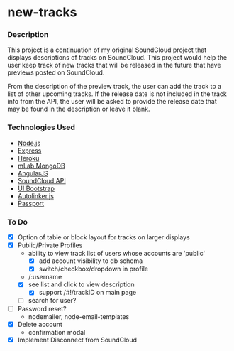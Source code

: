 # new-tracks

### Description

This project is a continuation of my original SoundCloud project that displays descriptions of tracks on SoundCloud. This project would help the user keep track of new tracks that will be released in the future that have previews posted on SoundCloud.

From the description of the preview track, the user can add the track to a list of other upcoming tracks. If the release date is not included in the track info from the API, the user will be asked to provide the release date that may be found in the description or leave it blank.

### Technologies Used
- [Node.js](https://nodejs.org)
- [Express](https://expressjs.com)
- [Heroku](https://heroku.com)
- [mLab MongoDB](https://mlab.com)
- [AngularJS](https://angularjs.org)
- [SoundCloud API](https://developers.soundcloud.com)
- [UI Bootstrap](https://angular-ui.github.io/bootstrap/)
- [Autolinker.js](https://github.com/gregjacobs/Autolinker.js)
- [Passport](http://passportjs.org)

### To Do
- [x] Option of table or block layout for tracks on larger displays
- [x] Public/Private Profiles
  - ability to view track list of users whose accounts are 'public'
    - [x] add account visibility to db schema
    - [x] switch/checkbox/dropdown in profile
  - /:username
  - [x] see list and click to view description
    - [x] support /#!/trackID on main page
  - [ ] search for user?
- [ ] Password reset?
  - nodemailer, node-email-templates
- [x] Delete account
  - confirmation modal
- [x] Implement Disconnect from SoundCloud
